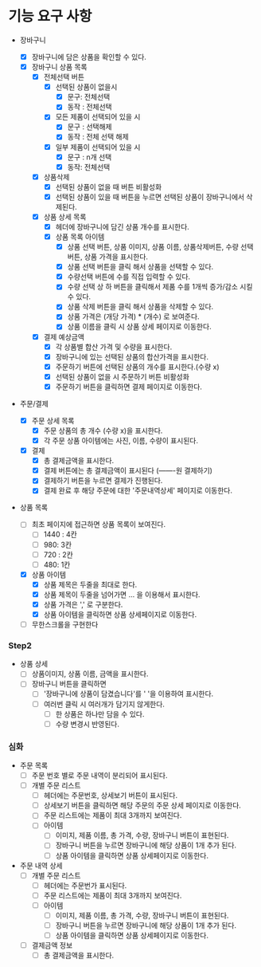 # 기능 요구 사항

- 장바구니
  - [x] 장바구니에 담은 상품을 확인할 수 있다.
  - [x] 장바구니 상품 목록
    - [x] 전체선택 버튼
      - [x] 선택된 상품이 없을시
        - [x] 문구: 전체선택
        - [x] 동작 : 전체선택
      - [x] 모든 제품이 선택되어 있을 시
        - [x] 문구 : 선택해제
        - [x] 동작 : 전체 선택 해제
      - [x] 일부 제품이 선택되어 있을 시
        - [x] 문구 : n개 선택
        - [x] 동작: 전체선택
    - [x] 상품삭제
      - [x] 선택된 상품이 없을 때 버튼 비활성화
      - [x] 선택된 상품이 있을 때 버튼을 누르면 선택된 상품이 장바구니에서 삭제된다.
    - [x] 상품 상세 목록
      - [x] 헤더에 장바구니에 담긴 상품 개수를 표시한다.
      - [x] 상품 목록 아이템
        - [x] 상품 선택 버튼, 상품 이미지, 상품 이름, 상품삭제버튼, 수량 선택버튼, 상품 가격을 표시한다.
        - [x] 상품 선택 버튼을 클릭 해서 상품을 선택할 수 있다.
        - [x] 수량선택 버튼에 수를 직접 입력할 수 있다.
        - [x] 수량 선택 상 하 버튼을 클릭해서 제품 수를 1개씩 증가/감소 시킬 수 있다.
        - [x] 상품 삭제 버튼을 클릭 해서 상품을 삭제할 수 있다.
        - [x] 상품 가격은 (개당 가격) \* (개수) 로 보여준다.
        - [x] 상품 이름을 클릭 시 상품 상세 페이지로 이동한다.
    - [x] 결제 예상금액
      - [x] 각 상품별 합산 가격 및 수량을 표시한다.
      - [x] 장바구니에 있는 선택된 상품의 합산가격을 표시한다.
      - [x] 주문하기 버튼에 선택된 상품의 개수를 표시한다.(수량 x)
      - [x] 선택된 상품이 없을 시 주문하기 버튼 비활성화
      - [x] 주문하기 버튼을 클릭하면 결제 페이지로 이동한다.
- 주문/결제

  - [x] 주문 상세 목록
    - [x] 주문 상품의 총 개수 (수량 x)을 표시한다.
    - [x] 각 주문 상품 아이템에는 사진, 이름, 수량이 표시된다.
  - [x] 결제
    - [x] 총 결제금액을 표시한다.
    - [x] 결제 버튼에는 총 결제금액이 표시된다 (——-원 결제하기)
    - [x] 결제하기 버튼을 누르면 결제가 진행된다.
    - [x] 결제 완료 후 해당 주문에 대한 '주문내역상세' 페이지로 이동한다.

- 상품 목록
  - [ ] 최초 페이지에 접근하면 상품 목록이 보여진다.
    - [ ] 1440 : 4칸
    - [ ] 980: 3칸
    - [ ] 720 : 2칸
    - [ ] 480: 1칸
  - [x] 상품 아이템
    - [x] 상품 제목은 두줄을 최대로 한다.
    - [x] 상품 제목이 두줄을 넘어가면 ... 을 이용해서 표시한다.
    - [x] 상품 가격은 ',' 로 구분한다.
    - [x] 상품 아이템을 클릭하면 상품 상세페이지로 이동한다.
  - [ ] 무한스크롤을 구현한다

### Step2

- 상품 상세
  - [ ] 상품이미지, 상품 이름, 금액을 표시한다.
  - [ ] 장바구니 버튼을 클릭하면
    - [ ] '장바구니에 상품이 담겼습니다'를 ' '을 이용하여 표시한다.
    - [ ] 여러번 클릭 시 여러개가 담기지 않게한다.
      - [ ] 한 상품은 하나만 담을 수 있다.
      - [ ] 수량 변경시 반영된다.

### 심화

- 주문 목록
  - [ ] 주문 번호 별로 주문 내역이 분리되어 표시된다.
  - [ ] 개별 주문 리스트
    - [ ] 헤더에는 주문번호, 상세보기 버튼이 표시된다.
    - [ ] 상세보기 버튼을 클릭하면 해당 주문의 주문 상세 페이지로 이동한다.
    - [ ] 주문 리스트에는 제품이 최대 3개까지 보여진다.
    - [ ] 아이템
      - [ ] 이미지, 제품 이름, 총 가격, 수량, 장바구니 버튼이 표현된다.
      - [ ] 장바구니 버튼을 누르면 장바구니에 해당 상품이 1개 추가 된다.
      - [ ] 상품 아이템을 클릭하면 상품 상세페이지로 이동한다.
- 주문 내역 상세
  - [ ] 개별 주문 리스트
    - [ ] 헤더에는 주문번가 표시된다.
    - [ ] 주문 리스트에는 제품이 최대 3개까지 보여진다.
    - [ ] 아이템
      - [ ] 이미지, 제품 이름, 총 가격, 수량, 장바구니 버튼이 표현된다.
      - [ ] 장바구니 버튼을 누르면 장바구니에 해당 상품이 1개 추가 된다.
      - [ ] 상품 아이템을 클릭하면 상품 상세페이지로 이동한다.
  - [ ] 결제금액 정보
    - [ ] 총 결제금액을 표시한다.
